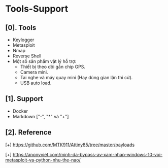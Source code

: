 # Tools-Support

## [0]. Tools

- Keylogger
- Metasploit
- Nmap
- Reverse Shell
- Một số sản phẩm vật lý hỗ trợ:
    * Thiết bị theo dõi gắn chip GPS.
    * Camera mini.
    * Tai nghe và máy quay mini (Hay dùng gian lận thi cử).
    * USB auto load.

## [1]. Support

- Docker 
- Markdown ["-", "*" và "+"]

## [2]. Reference

[+] https://github.com/MTK911/Attiny85/tree/master/payloads

[+] https://anonyviet.com/minh-da-bypass-av-xam-nhap-windows-10-voi-metasploit-va-python-nhu-the-nao/

